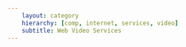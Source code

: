 ```yaml
---
    layout: category
    hierarchy: [comp, internet, services, video]
    subtitle: Web Video Services
---
```


